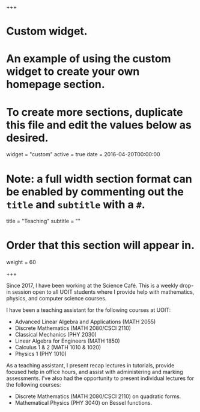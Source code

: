 +++
# Custom widget.
# An example of using the custom widget to create your own homepage section.
# To create more sections, duplicate this file and edit the values below as desired.
widget = "custom"
active = true
date = 2016-04-20T00:00:00

# Note: a full width section format can be enabled by commenting out the `title` and `subtitle` with a `#`.
title = "Teaching"
subtitle = ""

# Order that this section will appear in.
weight = 60

+++


Since 2017, I have been working at the Science Caf&eacute;. This is a weekly drop-in session open to all UOIT students where I provide help with mathematics, physics, and computer science courses.

I have been a teaching assistant for the following courses at UOIT:
* Advanced Linear Algebra and Applications (MATH 2055)
* Discrete Mathematics (MATH 2080/CSCI 2110)
* Classical Mechanics (PHY 2030)
* Linear Algebra for Engineers (MATH 1850)
* Calculus 1 & 2 (MATH 1010 & 1020)
* Physics 1 (PHY 1010)

As a teaching assistant, I present recap lectures in tutorials, provide focused help in office hours, and assist with administering and marking assessments.
I've also had the opportunity to present individual lectures for the following courses:
* Discrete Mathematics (MATH 2080/CSCI 2110) on quadratic forms.
* Mathematical Physics (PHY 3040) on Bessel functions.

